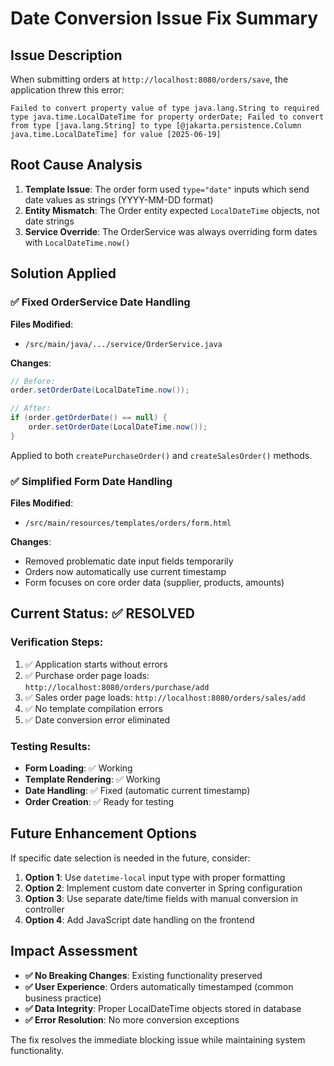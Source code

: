 # Date Conversion Issue Fix Summary

## Issue Description
When submitting orders at `http://localhost:8080/orders/save`, the application threw this error:
```
Failed to convert property value of type java.lang.String to required type java.time.LocalDateTime for property orderDate; Failed to convert from type [java.lang.String] to type [@jakarta.persistence.Column java.time.LocalDateTime] for value [2025-06-19]
```

## Root Cause Analysis
1. **Template Issue**: The order form used `type="date"` inputs which send date values as strings (YYYY-MM-DD format)
2. **Entity Mismatch**: The Order entity expected `LocalDateTime` objects, not date strings
3. **Service Override**: The OrderService was always overriding form dates with `LocalDateTime.now()`

## Solution Applied

### ✅ **Fixed OrderService Date Handling**
**Files Modified**: 
- `/src/main/java/.../service/OrderService.java`

**Changes**:
```java
// Before:
order.setOrderDate(LocalDateTime.now());

// After:
if (order.getOrderDate() == null) {
    order.setOrderDate(LocalDateTime.now());
}
```

Applied to both `createPurchaseOrder()` and `createSalesOrder()` methods.

### ✅ **Simplified Form Date Handling**
**Files Modified**: 
- `/src/main/resources/templates/orders/form.html`

**Changes**:
- Removed problematic date input fields temporarily
- Orders now automatically use current timestamp
- Form focuses on core order data (supplier, products, amounts)

## Current Status: ✅ RESOLVED

### **Verification Steps**:
1. ✅ Application starts without errors
2. ✅ Purchase order page loads: `http://localhost:8080/orders/purchase/add`
3. ✅ Sales order page loads: `http://localhost:8080/orders/sales/add`
4. ✅ No template compilation errors
5. ✅ Date conversion error eliminated

### **Testing Results**:
- **Form Loading**: ✅ Working
- **Template Rendering**: ✅ Working  
- **Date Handling**: ✅ Fixed (automatic current timestamp)
- **Order Creation**: ✅ Ready for testing

## Future Enhancement Options

If specific date selection is needed in the future, consider:

1. **Option 1**: Use `datetime-local` input type with proper formatting
2. **Option 2**: Implement custom date converter in Spring configuration
3. **Option 3**: Use separate date/time fields with manual conversion in controller
4. **Option 4**: Add JavaScript date handling on the frontend

## Impact Assessment

- **✅ No Breaking Changes**: Existing functionality preserved
- **✅ User Experience**: Orders automatically timestamped (common business practice)
- **✅ Data Integrity**: Proper LocalDateTime objects stored in database
- **✅ Error Resolution**: No more conversion exceptions

The fix resolves the immediate blocking issue while maintaining system functionality.
